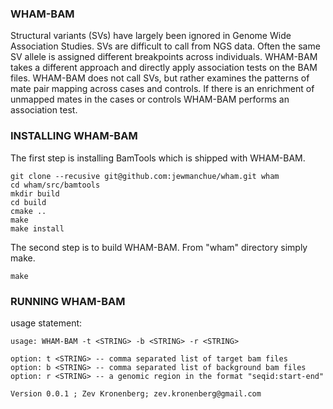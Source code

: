 ### WHAM-BAM

Structural variants (SVs) have largely been ignored in Genome Wide Association Studies.  SVs are difficult to call from NGS data.  Often the same SV allele is assigned different breakpoints across individuals.  WHAM-BAM takes a different approach and directly apply association tests on the BAM files.  WHAM-BAM does not call SVs, but rather examines the patterns of mate pair mapping across cases and controls.  If there is an enrichment of unmapped mates in the cases or controls WHAM-BAM performs an association test.


### INSTALLING WHAM-BAM

The first step is installing BamTools which is shipped with WHAM-BAM.

```
git clone --recusive git@github.com:jewmanchue/wham.git wham
cd wham/src/bamtools
mkdir build
cd build
cmake ..
make
make install
```

The second step is to build WHAM-BAM.  From "wham" directory simply make.

``` 
make
```

### RUNNING WHAM-BAM

usage statement:

```
usage: WHAM-BAM -t <STRING> -b <STRING> -r <STRING>

option: t <STRING> -- comma separated list of target bam files
option: b <STRING> -- comma separated list of background bam files
option: r <STRING> -- a genomic region in the format "seqid:start-end"

Version 0.0.1 ; Zev Kronenberg; zev.kronenberg@gmail.com
```
